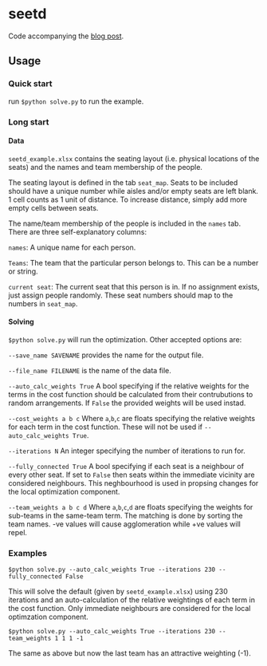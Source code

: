 # seetd

Code accompanying the [blog post](http://multithreaded.stitchfix.com/blog/).

## Usage

### Quick start
run `$python solve.py` to run the example.

### Long start

#### Data
`seetd_example.xlsx` contains the seating layout (i.e. physical locations of the seats) and the names and team membership
of the people.

The seating layout is defined in the tab `seat_map`.  Seats to be included should have a unique number while aisles and/or
empty seats are left blank.  1 cell counts as 1 unit of distance.  To increase distance, simply add more empty cells between
seats.

The name/team membership of the people is included in the `names` tab.  There are three self-explanatory columns:

`names`: A unique name for each person.

`Teams`: The team that the particular person belongs to.  This can be a number or string.

`current seat`: The current seat that this person is in.  If no assignment exists, just assign people randomly.  These seat
numbers should map to the numbers in `seat_map`.

#### Solving

`$python solve.py` will run the optimization.  Other accepted options are:

`--save_name SAVENAME` provides the name for the output file.

`--file_name FILENAME` is the name of the data file.

`--auto_calc_weights True` A bool specifying if the relative weights for the terms in the cost function should be calculated from their contrubutions to random arrangements.  If `False` the provided weights will be used instad.

`--cost_weights a b c` Where `a`,`b`,`c` are floats specifying the relative weights for each term in the cost function.  These will not be used if `--auto_calc_weights True`.

`--iterations N` An integer specifying the number of iterations to run for.

`--fully_connected True` A bool specifying if each seat is a neighbour of every other seat.  If set to `False` then seats within the immediate vicinity are considered neighbours.  This neghbourhood is used in propsing changes for the local optimization component.

`--team_weights a b c d` Where `a`,`b`,`c`,`d` are floats specifying the weights for sub-teams in the same-team term.  The matching is done by sorting the team names.  -ve values will cause agglomeration while +ve values will repel.

### Examples
`$python solve.py --auto_calc_weights True --iterations 230 --fully_connected False`

This will solve the default (given by `seetd_example.xlsx`) using 230 iterations and an auto-calculation of the relative weightings of each term in the cost function.  Only immediate neighbours are considered for the local optimzation component.

`$python solve.py --auto_calc_weights True --iterations 230 --team_weights 1 1 1 -1`

The same as above but now the last team has an attractive weighting (-1).


